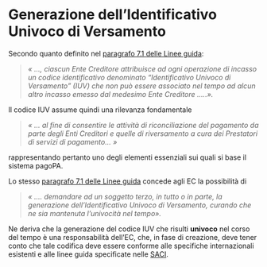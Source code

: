# Generazione dell’Identificativo Univoco di Versamento

Secondo quanto definito nel [paragrafo 7.1 delle Linee guida](http://www.agid.gov.it/sites/default/files/linee\_guida/lineeguidapagamenti\_v\_1\_1\_0\_0.pdf):

> _« ..., ciascun Ente Creditore attribuisce ad ogni operazione di incasso un codice identificativo denominato “Identificativo Univoco di Versamento” (IUV) che non può essere associato nel tempo ad alcun altro incasso emesso dal medesimo Ente Creditore .....»._

Il codice IUV assume quindi una rilevanza fondamentale&#x20;

> _« ... al fine di consentire le attività di riconciliazione del pagamento da parte degli Enti Creditori e quelle di riversamento a cura dei Prestatori di servizi di pagamento... »_

&#x20;rappresentando pertanto uno degli elementi essenziali sui quali si base il sistema pagoPA.

Lo stesso [paragrafo 7.1 delle Linee guida](http://www.agid.gov.it/sites/default/files/linee\_guida/lineeguidapagamenti\_v\_1\_1\_0\_0.pdf) concede agli EC la possibilità di

> _« .... demandare ad un soggetto terzo, in tutto o in parte, la generazione dell’Identificativo Univoco di Versamento, curando che ne sia mantenuta l’univocità nel tempo»._

Ne deriva che la generazione del codice IUV che risulti **univoco** nel corso del tempo è una responsabilità dell’EC, che, in fase di creazione, deve tener conto che tale codifica deve essere conforme alle specifiche internazionali esistenti e alle linee guida specificate nelle [SACI](http://localhost:5000/o/KXYtsf32WSKm6ga638R3/s/E6d6iTzjBzUfzNoZjadZ/).
